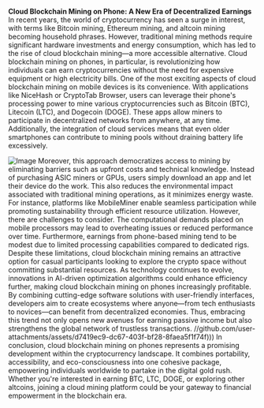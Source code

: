 **Cloud Blockchain Mining on Phone: A New Era of Decentralized Earnings**
In recent years, the world of cryptocurrency has seen a surge in interest, with terms like Bitcoin mining, Ethereum mining, and altcoin mining becoming household phrases. However, traditional mining methods require significant hardware investments and energy consumption, which has led to the rise of cloud blockchain mining—a more accessible alternative. Cloud blockchain mining on phones, in particular, is revolutionizing how individuals can earn cryptocurrencies without the need for expensive equipment or high electricity bills.
One of the most exciting aspects of cloud blockchain mining on mobile devices is its convenience. With applications like NiceHash or CryptoTab Browser, users can leverage their phone's processing power to mine various cryptocurrencies such as Bitcoin (BTC), Litecoin (LTC), and Dogecoin (DOGE). These apps allow miners to participate in decentralized networks from anywhere, at any time. Additionally, the integration of cloud services means that even older smartphones can contribute to mining pools without draining battery life excessively.

![Image](https://github.com/user-attachments/assets/4a25d116-2220-4385-b08e-f287af8fcbc4)
Moreover, this approach democratizes access to mining by eliminating barriers such as upfront costs and technical knowledge. Instead of purchasing ASIC miners or GPUs, users simply download an app and let their device do the work. This also reduces the environmental impact associated with traditional mining operations, as it minimizes energy waste. For instance, platforms like MobileMiner enable seamless participation while promoting sustainability through efficient resource utilization.
However, there are challenges to consider. The computational demands placed on mobile processors may lead to overheating issues or reduced performance over time. Furthermore, earnings from phone-based mining tend to be modest due to limited processing capabilities compared to dedicated rigs. Despite these limitations, cloud blockchain mining remains an attractive option for casual participants looking to explore the crypto space without committing substantial resources.
As technology continues to evolve, innovations in AI-driven optimization algorithms could enhance efficiency further, making cloud blockchain mining on phones increasingly profitable. By combining cutting-edge software solutions with user-friendly interfaces, developers aim to create ecosystems where anyone—from tech enthusiasts to novices—can benefit from decentralized economies. Thus, embracing this trend not only opens new avenues for earning passive income but also strengthens the global network of trustless transactions.
 //github.com/user-attachments/assets/d7419ec9-dc67-403f-bf28-8faea5f1f74f)))
In conclusion, cloud blockchain mining on phones represents a promising development within the cryptocurrency landscape. It combines portability, accessibility, and eco-consciousness into one cohesive package, empowering individuals worldwide to partake in the digital gold rush. Whether you're interested in earning BTC, LTC, DOGE, or exploring other altcoins, joining a cloud mining platform could be your gateway to financial empowerment in the blockchain era.
